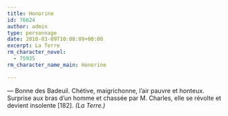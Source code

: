 ```yaml
---
title: Honorine
id: 76624
author: admin
type: personnage
date: 2010-03-09T10:08:09+00:00
excerpt: La Terre
rm_character_novel:
  - 75935
rm_character_name_main: Honorine

---
```

— Bonne des Badeuil. Chétive, maigrichonne, l&rsquo;air pauvre et honteux. Surprise aux bras d&rsquo;un homme et chassée par M. Charles, elle se révolte et devient insolente [182]. _(La Terre.)_